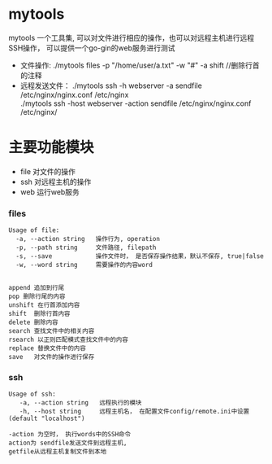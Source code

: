# mytools
mytools 一个工具集, 可以对文件进行相应的操作，也可以对远程主机进行远程SSH操作， 可以提供一个go-gin的web服务进行测试  <br>
* 文件操作: ./mytools files -p "/home/user/a.txt" -w "#" -a shift    //删除行首的注释 <br>
* 远程发送文件： ./mytools ssh -h webserver -a sendfile /etc/nginx/nginx.conf /etc/nginx <br>
     ./mytools  ssh -host webserver -action sendfile /etc/nginx/nginx.conf /etc/nginx/  <br>

# 主要功能模块  
*   file  对文件的操作 <br>
*   ssh  对远程主机的操作 <br>
*   web  运行web服务 <br>


###   files  

    Usage of file:
      -a, --action string   操作行为, operation
      -p, --path string     文件路径, filepath
      -s, --save            操作文件时， 是否保存操作结果，默认不保存, true|false
      -w, --word string     需要操作的内容word


    append 追加到行尾
    pop 删除行尾的内容
    unshift 在行首添加内容
    shift  删除行首内容
    delete 删除内容
    search 查找文件中的相关内容
    rsearch 以正则匹配模式查找文件中的内容
    replace 替换文件中的内容
    save   对文件的操作进行保存

###   ssh    

    Usage of ssh:
       -a, --action string   远程执行的模块
       -h, --host string     远程主机名， 在配置文件config/remote.ini中设置 (default "localhost")

    -action 为空时， 执行words中的SSH命令
    action为 sendfile发送文件到远程主机,
    getfile从远程主机复制文件到本地 